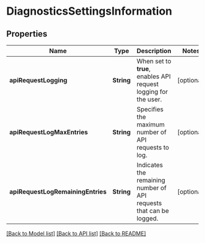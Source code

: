 # DiagnosticsSettingsInformation

## Properties
Name | Type | Description | Notes
------------ | ------------- | ------------- | -------------
**apiRequestLogging** | **String** |  When set to **true**, enables API request logging for the user.  | [optional] 
**apiRequestLogMaxEntries** | **String** | Specifies the maximum number of API requests to log. | [optional] 
**apiRequestLogRemainingEntries** | **String** | Indicates the remaining number of API requests that can be logged. | [optional] 

[[Back to Model list]](../README.md#documentation-for-models) [[Back to API list]](../README.md#documentation-for-api-endpoints) [[Back to README]](../README.md)


